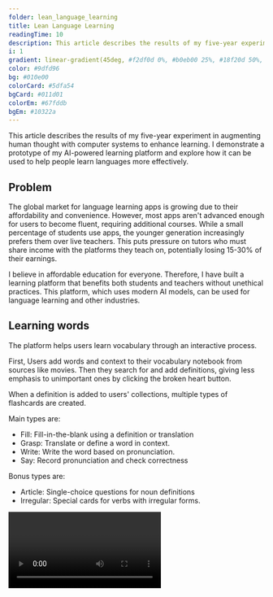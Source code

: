 ```yaml
---
folder: lean_language_learning
title: Lean Language Learning
readingTime: 10
description: This article describes the results of my five-year experiment in augmenting human thought with computer systems. I demonstrate a prototype of my AI-powered learning platform and explore how it can be used to help people learn languages more effectively.
i: 1
gradient: linear-gradient(45deg, #f2df0d 0%, #b0eb00 25%, #18f20d 50%, #00f58f 75%, #0df2cc 100%)
color: #9dfd96
bg: #010e00
colorCard: #5dfa54
bgCard: #011d01
colorEm: #67fddb
bgEm: #10322a
---
```


This article describes the results of my five-year experiment in augmenting human thought with computer systems to enhance learning. I demonstrate a prototype of my AI-powered learning platform and explore how it can be used to help people learn languages more effectively.

## Problem

The global market for language learning apps is growing due to their affordability and convenience. However, most apps aren't advanced enough for users to become fluent, requiring additional courses. While a small percentage of students use apps, the younger generation increasingly prefers them over live teachers. This puts pressure on tutors who must share income with the platforms they teach on, potentially losing 15-30% of their earnings.

I believe in affordable education for everyone. Therefore, I have built a learning platform that benefits both students and teachers without unethical practices. This platform, which uses modern AI models, can be used for language learning and other industries.

## Learning words

The platform helps users learn vocabulary through an interactive process.

<div class="grid">

First, Users add words and context to their vocabulary notebook from sources like movies. Then they search for and add definitions, giving less emphasis to unimportant ones by clicking the broken heart button.

When a definition is added to users' collections, multiple types of flashcards are created.

Main types are:

- Fill: Fill-in-the-blank using a definition or translation
- Grasp: Translate or define a word in context.
- Write: Write the word based on pronunciation.
- Say: Record pronunciation and check correctness

Bonus types are:

- Article: Single-choice questions for noun definitions
- Irregular: Special cards for verbs with irregular forms.

<div class="col">

<video src="words.mp4" alt="User learns 2 definitions">

<div class="end">

In addition, users can add cards with synonyms, antonyms, cognates, and so on, depending on the dictionary's capabilities or their needs.

As users practice the main types of cards, they will hear the correct pronunciation each time.

This set of cards allows to achieve elaborate encoding. The richer the associations users have with a word, the better they will remember it. That is why each definition is accompanied by an image created from the example.

The process for learning phrases is similar, except that only Fill and Grasp cards are used.

There are also image occlusion cards. They can be used to learn parts of a whole or objects in general, for example, to learn the names of body parts or kitchen appliances in a single image.

Pictures are crucial due to the picture superiority effect, which was discovered in 1971 by the psychologist Allan Paivio. He investigated this effect, demonstrating that pictures and words together are often recalled substantially better than words alone.

The app features a game for learning the top 20,000 most frequent words, with progress tracking and recommendations. Teachers can add word cards to their lessons, and for students below B1 level, teachers can create customized learning tracks.

<img src="20k.webp" alt="20k game component" width="60%" />

This approach of learning words has been tested for English, German, and Japanese.

### How AI helps students learn words

AI helps students learn words on the platform in various ways:

- AI translates definitions and examples to reduce cognitive load and improve understanding. (Users can practice with or without translations, depending on their confidence level)
- If a word or phrase isn't in the global index, AI extracts information from online dictionaries and generates images, pronunciations, and usage examples.
- AI evaluates pronunciation for Fill and Say cards

Teachers can add word cards to their lessons within the system. If a student's level is below B1, the teacher can create their own word cards so that students are not overwhelmed.

## Memory system and spaced repetition

Memory system and spaced repetition are crucial for learning. Skilled individuals recognize patterns in their field, allowing them to think abstractly and perform better. The platform uses flashcards to present these patterns to novices.

Different card scheduling strategies were explored for spaced repetition. Machine learning-based algorithms showed better performance but reduced user engagement. Users preferred being reminded of forgotten information, which motivated them to use the app.

In the platform, users learn "ideas" through flashcards. An idea is easily communicated information that can be atomic or consist of related entities, like a word with multiple definitions or an algorithm with its steps.

The new scheduler considers several parameters for card order in a training session:

- Priority: Importance of avoiding errors.
- Difficulty: Harder cards need more repetition.
- Card type: Some cards should be sequential, while others can be shuffled.

Parameters are shown as colored circles during training. The scheduler also considers user preferences, like avoiding pronunciation cards in public settings. Personalized difficulty levels based on a student's background are being explored using machine learning.

### UI adaptation for trainings

Priority and complexity can be shown with emoji, but how can the app show at what stage of consolidation a flashcard is in the brain?

<div class="grid" />

The app's UI adapts to show a flashcard's consolidation stage in the brain using an adaptive color palette. Colors range from red (new information) to violet (long-held memory). The entire interface changes color based on the card's consolidation stage.

Difficulty affects repetition frequency, with higher difficulty leading to more repetitions and more colors. Some users intentionally set cards to high difficulty to enjoy the colors.

User interaction presented challenges, such as feedback accuracy and mental exhaustion. To solve these issues, I replaced feedback buttons with gesture control. Touching the card reveals hidden information, swiping left indicates success, and swiping right indicates failure. On computers, arrow keys are used instead of swiping.

<div class="col" />

<video src="colors.mp4" alt="Different colors for a card with medium difficulty">

<div class="end" />

After a training session, users see their stats and receive a trophy based on performance, incorporating gamification elements into the app.

## Learning grammar

To learn grammar on the platform, teachers create interactive essays that convey key ideas, accompanied by a "reflected essay" generated as a set of cards from interactive exercises. This method helps students retain important ideas. Each essay can be considered a 15-30 minute lesson. A collection of such essays, along with occasional extended quizzes, constitutes the course.

<div class="grid" />

<video src="grammar.mp4" alt="User interacts with an interactive lesson">

<div class="col" />

In the video a user opens a lesson, reads through it and then answers questions in the "reflected" essay.

When reviewing exercises, explanations are provided for incorrect answers. As students complete the lesson exercises, statistics are collected, similar to training completion. Courses are integrated with the memory system, and all interactive exercises will be shown as flashcards during spaced repetition.

Redundancy is encouraged to achieve elaborate encoding, helping learners form multiple associations with the taught ideas. When a user forgets the answer to a question: In a typical spaced-repetition memory system, this would be dealt with by decreasing the time interval until the question is revisited.

<div class="end" />

However, it may be more effective to follow up with questions designed to help the user understand some of the surrounding context and ideas.

### How AI helps students learn grammar

The platform allows teachers to create learning tracks that include entire courses, individual exercises, and ideas. These tracks aim to provide personalized training programs that consider a student's level and goals, such as preparing for an exam.

While working with tracks, courses, and ideas, the platform collects statistics for teachers. Machine learning models use this data to make recommendations for content improvement. For example, it can identify areas where many students struggle, suggesting additional explanations. It can also compare student performance and predict outcomes like exam grades.

Students can use these statistics to focus on mistakes and problem areas. Those who prefer to avoid interval repetition can request the system to generate tests for short-term preparation before exams.

The aforementioned activities are described briefly, as each deserves a comprehensive analysis. The description of free-response questions, fill-in-the-blank cards, reflection, peer review, and other feedback methods is also omitted.

When teachers write essays, they can ask the AI to generate questions related to the essay. This simplifies lesson preparation, particularly when creating questions to test students' understanding of a rule in various contexts. Students can also ask the AI to clarify any unclear points in the lesson.

Many students appreciate the ability to translate parts of the lesson into their native language, helping them understand details they might have missed. At times, the AI can simplify or shorten the lesson, although the results depend on the source text.

While attempts have been made to automate the review of free-response questions, there have been challenges with the AI hallucinating and providing inaccurate information. Though this happens infrequently, it is disappointing for students, and they may be hesitant to use this feature, especially during exam preparation.

## Collaboration

Collaborative content creation is the only economically viable solution for organizing a true mnemonic medium. By involving students, teachers, and experts in the process, the workload can be distributed, and a wealth of knowledge can be shared.

Students can participate in learning communities where they collaborate, learn together, and create content for one another. Teachers can also create and manage their communities, working together to develop high-quality materials. Openly available educational content is a significant advantage, as it eliminates the dissatisfaction some students experience when they feel they have wasted money on paid content.

With open access to educational materials, teachers can still earn money through microtransactions and auctions for their services, such as answering questions, providing feedback, and conducting consultations and webinars. Microtransactions offer an affordable option for students, while auctions benefit teachers who can effectively engage with their audience.

Collaborative learning also fosters a sense of community and motivation among students, encouraging them to learn and compete with one another in a healthy and productive manner.

## Business model

The proposed business model offers a competitive edge by focusing on accessibility and affordability, without sacrificing the quality of the platform or the user experience. Here's a summary of the main components of this business model:

- No restrictions on collaborative content creation or personal use of the memory system.
- Teachers and businesses pay $8 per user for access to advanced statistics and features.
- AI interaction is charged separately, based on usage.
- Teachers can use tools for organizing webinars and collecting microtransactions without platform fees.
- The platform is open source and can be deployed locally for non-commercial organizations.

## History

Zero Version (2019): Focused on simple flashcard creation, used for personal IELTS preparation.

Stack: `Java`, `Android UI`, `SQLite`

First Version (2020 - 2021): Allowed users to create and manage different cards and decks, tested with a small group of users.

Stack: `React Native`, `Java (Spring)`, `PostgreSQL`

Second version (2022): Focused on a no-code toolkit for creating interactive lessons and courses, expanded user base, and served as the basis for my thesis.

Stack: `PWA`, `React`, `AWS`

Third Version (2023): Focused specifically on language learning.

Stack: `Next Js`, `Planetscale`

Current Development: Merging the last two versions and migrating to a new stack.

Stack: `PWA`, `React`, `Cloudflare`

```u cards
to: https://www.figma.com/file/a1FeBUTP1wUynV1Y169dz5/Thesis?node-id=0-1
img: folder.webp
title: Thesis
description: See my thesis presentation describing a no-code course creation toolkit
color: #ffc2ca
bg: #33010f

to: https://demo.unni.one/
img: rocket.webp
title: Prototype
description: Try the latest version of the application to explore how it works
color: #dfc8ff
bg: #22023c

to: https://www.figma.com/file/a1FeBUTP1wUynV1Y169dz5/Thesis?node-id=533-2
img: picture.webp
title: Screenshots
description: View screenshots of different versions of the application 2019 - 2023
color: #fac9b7
bg: #2c0900

to: crafting_unique_ui_experiences
title: Frontend
description: Learn how I built my performant and colorful component library

to: edge_baas
title: Backend
description: Read about my edge-first fullstack framework for cheap data storage

to: efficient_development_environment
title: Development
description: Learn how I organized my development to get feedback blazing fast
```
